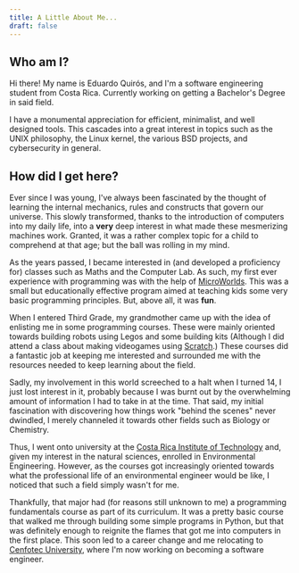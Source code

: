 ```yaml
---
title: A Little About Me...
draft: false
---
```


## Who am I?

Hi there! My name is Eduardo Quirós, and I'm a software engineering student from
Costa Rica. Currently working on getting a Bachelor's Degree in said field.

I have a monumental appreciation for efficient, minimalist, and well designed
tools. This cascades into a great interest in topics such as the UNIX
philosophy, the Linux kernel, the various BSD projects, and cybersecurity in general.

## How did I get here?

Ever since I was young, I've always been fascinated by the thought of learning
the internal mechanics, rules and constructs that govern our universe. This
slowly transformed, thanks to the introduction of computers into my daily life,
into a **very** deep interest in what made these mesmerizing machines work.
Granted, it was a rather complex topic for a child to comprehend at that age;
but the ball was rolling in my mind.

As the years passed, I became interested in (and developed a proficiency for)
classes such as Maths and the Computer Lab. As such, my first ever experience
with programming was with the help of
[MicroWorlds](https://en.wikipedia.org/wiki/MicroWorlds). This was a small but
educationally effective program aimed at teaching kids some very basic
programming principles. But, above all, it was **fun**.

When I entered Third Grade, my grandmother came up with the idea of enlisting
me in some programming courses. These were mainly oriented towards building
robots using Legos and some building kits (Although I did attend a class about
making videogames using
[Scratch](<https://en.wikipedia.org/wiki/Scratch_(programming_language)>).)
These courses did a fantastic job at keeping me interested and surrounded me
with the resources needed to keep learning about the field.

Sadly, my involvement in this world screeched to a halt when I turned 14, I
just lost interest in it, probably because I was burnt out by the overwhelming
amount of information I had to take in at the time. That said, my initial
fascination with discovering how things work "behind the scenes" never
dwindled, I merely channeled it towards other fields such as Biology or Chemistry.

Thus, I went onto university at the
[Costa Rica Institute of Technology](https://www.tec.ac.cr/) and, given my
interest in the natural sciences, enrolled in Environmental Engineering.
However, as the courses got increasingly oriented towards what the professional
life of an environmental engineer would be like, I noticed that such a field
simply wasn't for me.

Thankfully, that major had (for reasons still unknown to me) a programming
fundamentals course as part of its curriculum. It was a pretty basic course
that walked me through building some simple programs in Python, but that was
definitely enough to reignite the flames that got me into computers in the first
place. This soon led to a career change and me relocating to
[Cenfotec University](https://www.ucenfotec.ac.cr/), where I'm now working on
becoming a software engineer.
